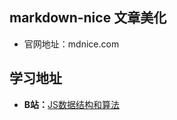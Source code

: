 
## markdown-nice 文章美化

- 官网地址：mdnice.com

## 学习地址

- <span style="font-weight:bold;">B站：</span>[JS数据结构和算法](https://space.bilibili.com/309536683/channel/detail?cid=76732)



